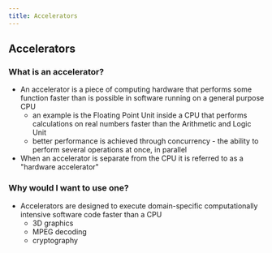 ```yaml
---
title: Accelerators
---
```


## Accelerators

### What is an accelerator?

* An accelerator is a piece of computing hardware that performs some function faster than is possible in software running on a general purpose CPU
    - an example is the Floating Point Unit inside a CPU that performs calculations on real numbers faster than the Arithmetic and Logic Unit
    - better performance is achieved through concurrency - the ability to perform several operations at once, in parallel
* When an accelerator is separate from the CPU it is referred to as a "hardware accelerator"


### Why would I want to use one?

* Accelerators are designed to execute domain-specific computationally intensive software code faster than a CPU
    - 3D graphics
    - MPEG decoding
    - cryptography
